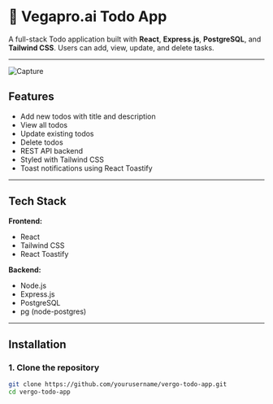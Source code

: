 # 📝 Vegapro.ai Todo App

A full-stack Todo application built with **React**, **Express.js**, **PostgreSQL**, and **Tailwind CSS**. Users can add, view, update, and delete tasks.

---

![Capture](https://github.com/user-attachments/assets/46bdd8f5-8442-4e74-9313-f8a3b1441f84)





##  Features

-  Add new todos with title and description
-  View all todos
-  Update existing todos
-  Delete todos
-  REST API backend
-  Styled with Tailwind CSS
-  Toast notifications using React Toastify

---

##  Tech Stack

**Frontend:**
- React
- Tailwind CSS
- React Toastify

**Backend:**
- Node.js
- Express.js
- PostgreSQL
- pg (node-postgres)

---

##  Installation

### 1. Clone the repository

```bash
git clone https://github.com/yourusername/vergo-todo-app.git
cd vergo-todo-app
